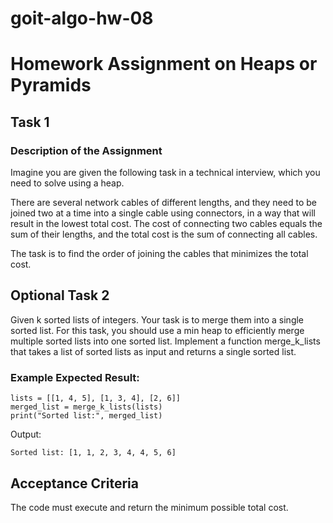 # goit-algo-hw-08

# Homework Assignment on Heaps or Pyramids

## Task 1
### Description of the Assignment

Imagine you are given the following task in a technical interview, which you need to solve using a heap.

There are several network cables of different lengths, and they need to be joined two at a time into a single cable using connectors, in a way that will result in the lowest total cost. The cost of connecting two cables equals the sum of their lengths, and the total cost is the sum of connecting all cables.

The task is to find the order of joining the cables that minimizes the total cost.

## Optional Task 2

Given k sorted lists of integers. Your task is to merge them into a single sorted list. For this task, you should use a min heap to efficiently merge multiple sorted lists into one sorted list. Implement a function merge_k_lists that takes a list of sorted lists as input and returns a single sorted list.

### Example Expected Result:

```
lists = [[1, 4, 5], [1, 3, 4], [2, 6]]
merged_list = merge_k_lists(lists)
print("Sorted list:", merged_list)

```
Output:

```
Sorted list: [1, 1, 2, 3, 4, 4, 5, 6]

```
## Acceptance Criteria

The code must execute and return the minimum possible total cost.